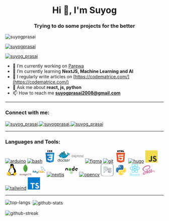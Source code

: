 <h1 align="center">Hi 👋, I'm Suyog</h1>
<h3 align="center">Trying to do some projects for the better</h3>

<p align="left"> 
  <img src="https://komarev.com/ghpvc/?username=suyogprasai&label=Profile%20views&color=blueviolet&style=flat-square" alt="suyogprasai" /> 
</p>

<p align="left"> 
  <a href="https://github.com/ryo-ma/github-profile-trophy">
    <img src="https://github-profile-trophy.vercel.app/?username=suyogprasai&theme=onedark" alt="suyogprasai" />
  </a> 
</p>

<p align="left"> 
  <a href="https://twitter.com/suyog_prasai" target="blank">
    <img src="https://img.shields.io/twitter/follow/suyog_prasai?logo=twitter&style=for-the-badge&color=1DA1F2&labelColor=0D1117" alt="suyog_prasai" />
  </a> 
</p>

- 🔭 I’m currently working on [Parewa](https://github.com/SuyogPrasai/parewa)  
- 🌱 I’m currently learning **NextJS, Machine Learning and AI**  
- 📝 I regularly write articles on [https://codematrice.com/](https://codematrice.com/)  
- 💬 Ask me about **react, js, python**  
- 📫 How to reach me **suyogprasai2008@gmail.com**

---

<h3 align="left">Connect with me:</h3>
<p align="left">
  <a href="https://twitter.com/suyog_prasai" target="blank">
    <img align="center" src="https://raw.githubusercontent.com/danielcranney/readme-generator/main/public/icons/socials/twitter-dark.svg" alt="suyog_prasai" height="30" width="40" />
  </a>
  <a href="https://linkedin.com/in/suyogprasai" target="blank">
    <img align="center" src="https://raw.githubusercontent.com/danielcranney/readme-generator/main/public/icons/socials/linkedin-dark.svg" alt="suyogprasai" height="30" width="40" />
  </a>
  <a href="https://instagram.com/suyog_prasai" target="blank">
    <img align="center" src="https://raw.githubusercontent.com/danielcranney/readme-generator/main/public/icons/socials/instagram-dark.svg" alt="suyog_prasai" height="30" width="40" />
  </a>
</p>

---

<h3 align="left">Languages and Tools:</h3>
<p align="left">
  <a href="https://www.arduino.cc/" target="_blank"><img src="https://cdn.worldvectorlogo.com/logos/arduino-1.svg" width="40" height="40" alt="arduino"/></a>
  <a href="https://www.gnu.org/software/bash/" target="_blank"><img src="https://www.vectorlogo.zone/logos/gnu_bash/gnu_bash-icon.svg" width="40" height="40" alt="bash"/></a>
  <a href="https://www.w3schools.com/css/" target="_blank"><img src="https://raw.githubusercontent.com/devicons/devicon/master/icons/css3/css3-original-wordmark.svg" width="40" height="40" alt="css3"/></a>
  <a href="https://www.docker.com/" target="_blank"><img src="https://raw.githubusercontent.com/devicons/devicon/master/icons/docker/docker-original-wordmark.svg" width="40" height="40" alt="docker"/></a>
  <a href="https://expressjs.com" target="_blank"><img src="https://raw.githubusercontent.com/devicons/devicon/master/icons/express/express-original-wordmark.svg" width="40" height="40" alt="express"/></a>
  <a href="https://www.figma.com/" target="_blank"><img src="https://www.vectorlogo.zone/logos/figma/figma-icon.svg" width="40" height="40" alt="figma"/></a>
  <a href="https://git-scm.com/" target="_blank"><img src="https://www.vectorlogo.zone/logos/git-scm/git-scm-icon.svg" width="40" height="40" alt="git"/></a>
  <a href="https://www.w3.org/html/" target="_blank"><img src="https://raw.githubusercontent.com/devicons/devicon/master/icons/html5/html5-original-wordmark.svg" width="40" height="40" alt="html5"/></a>
  <a href="https://gohugo.io/" target="_blank"><img src="https://api.iconify.design/logos-hugo.svg" width="40" height="40" alt="hugo"/></a>
  <a href="https://developer.mozilla.org/en-US/docs/Web/JavaScript" target="_blank"><img src="https://raw.githubusercontent.com/devicons/devicon/master/icons/javascript/javascript-original.svg" width="40" height="40" alt="javascript"/></a>
  <a href="https://www.linux.org/" target="_blank"><img src="https://raw.githubusercontent.com/devicons/devicon/master/icons/linux/linux-original.svg" width="40" height="40" alt="linux"/></a>
  <a href="https://www.mongodb.com/" target="_blank"><img src="https://raw.githubusercontent.com/devicons/devicon/master/icons/mongodb/mongodb-original-wordmark.svg" width="40" height="40" alt="mongodb"/></a>
  <a href="https://www.mysql.com/" target="_blank"><img src="https://raw.githubusercontent.com/devicons/devicon/master/icons/mysql/mysql-original-wordmark.svg" width="40" height="40" alt="mysql"/></a>
  <a href="https://nextjs.org/" target="_blank"><img src="https://cdn.worldvectorlogo.com/logos/nextjs-2.svg" width="40" height="40" alt="nextjs"/></a>
  <a href="https://nodejs.org" target="_blank"><img src="https://raw.githubusercontent.com/devicons/devicon/master/icons/nodejs/nodejs-original-wordmark.svg" width="40" height="40" alt="nodejs"/></a>
  <a href="https://opencv.org/" target="_blank"><img src="https://www.vectorlogo.zone/logos/opencv/opencv-icon.svg" width="40" height="40" alt="opencv"/></a>
  <a href="https://www.photoshop.com/en" target="_blank"><img src="https://raw.githubusercontent.com/devicons/devicon/master/icons/photoshop/photoshop-line.svg" width="40" height="40" alt="photoshop"/></a>
  <a href="https://www.python.org" target="_blank"><img src="https://raw.githubusercontent.com/devicons/devicon/master/icons/python/python-original.svg" width="40" height="40" alt="python"/></a>
  <a href="https://reactjs.org/" target="_blank"><img src="https://raw.githubusercontent.com/devicons/devicon/master/icons/react/react-original-wordmark.svg" width="40" height="40" alt="react"/></a>
  <a href="https://sass-lang.com" target="_blank"><img src="https://raw.githubusercontent.com/devicons/devicon/master/icons/sass/sass-original.svg" width="40" height="40" alt="sass"/></a>
  <a href="https://tailwindcss.com/" target="_blank"><img src="https://www.vectorlogo.zone/logos/tailwindcss/tailwindcss-icon.svg" width="40" height="40" alt="tailwind"/></a>
  <a href="https://www.typescriptlang.org/" target="_blank"><img src="https://raw.githubusercontent.com/devicons/devicon/master/icons/typescript/typescript-original.svg" width="40" height="40" alt="typescript"/></a>
</p>

---

<p>
  <img align="left" src="https://github-readme-stats.vercel.app/api/top-langs?username=suyogprasai&show_icons=true&locale=en&layout=compact&theme=tokyonight" alt="top-langs" />
</p>

<p>&nbsp;
  <img align="center" src="https://github-readme-stats.vercel.app/api?username=suyogprasai&show_icons=true&locale=en&theme=tokyonight" alt="github-stats" />
</p>

<p>
  <img align="center" src="https://github-readme-streak-stats.herokuapp.com?user=suyogprasai&theme=tokyonight&hide_border=true" alt="github-streak" />
</p>
